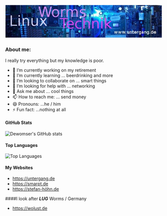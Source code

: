 <img src="https://github.com/dewomser/dewomser/blob/main/header_short.jpg?raw=true" alt="Banner for Dewomser*s Repository" title="Dewomser from Germany Worms">

### About me:
I really try everything but my knowledge is poor.

- 🔭 I’m currently working on my retirement
- 🌱 I’m currently learning ... beerdrinking and more 
- 👯 I’m looking to collaborate on ... smart things
- 🤔 I’m looking for help with ... networking
- 💬 Ask me about ... cool things
- 📫 How to reach me: ... send money
- 😄 Pronouns: ...he / him
- ⚡ Fun fact: ...nothing at all

#### GitHub Stats
![Dewomser's GitHub stats](https://github-readme-stats.vercel.app/api?username=dewomser&show_icons=true&theme=radical)

#### Top Languages
![Top Languages](https://github-readme-stats.vercel.app/api/top-langs/?username=dewomser&layout=compact&theme=radical)

#### My Websites 
- https://untergang.de
- https://smarpt.de
- https://stefan-höhn.de

####I look after ***LUG*** Worms / Germany
- https://wolust.de

